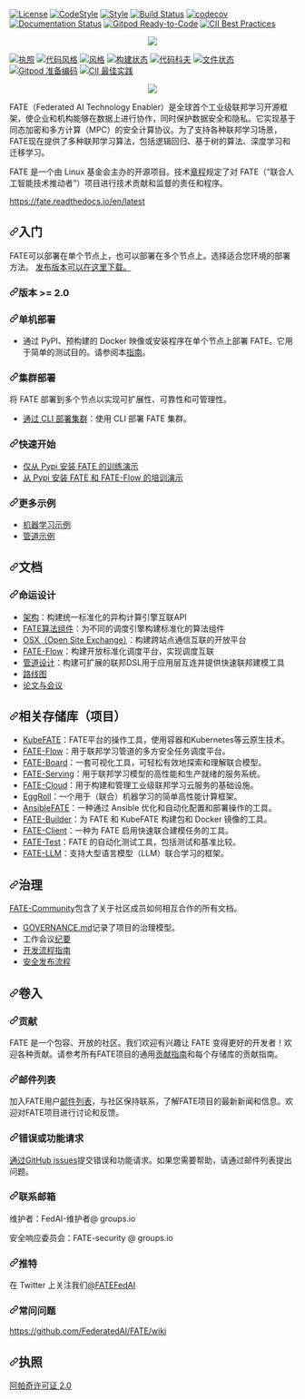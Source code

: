 [![License](https://img.shields.io/badge/License-Apache%202.0-blue.svg)](https://opensource.org/licenses/Apache-2.0) [![CodeStyle](https://img.shields.io/badge/Check%20Style-Google-brightgreen)](https://checkstyle.sourceforge.io/google_style.html) [![Style](https://img.shields.io/badge/Check%20Style-Black-black)](https://checkstyle.sourceforge.io/google_style.html) [![Build Status](https://travis-ci.org/FederatedAI/FATE.svg?branch=master)](https://travis-ci.org/FederatedAI/FATE)
[![codecov](https://codecov.io/gh/FederatedAI/FATE/branch/master/graph/badge.svg)](https://codecov.io/gh/FederatedAI/FATE)
[![Documentation Status](https://readthedocs.org/projects/fate/badge/?version=latest)](https://fate.readthedocs.io/en/latest/?badge=latest)
[![Gitpod Ready-to-Code](https://img.shields.io/badge/Gitpod-Ready--to--Code-blue?logo=gitpod)](https://gitpod.io/from-referrer/)
[![CII Best Practices](https://bestpractices.coreinfrastructure.org/projects/6308/badge)](https://bestpractices.coreinfrastructure.org/projects/6308)


<div align="center">
  <img src="./doc/images/FATE_logo.png">
</div>


<div class="Box-sc-g0xbh4-0 bJMeLZ js-snippet-clipboard-copy-unpositioned" data-hpc="true"><article class="markdown-body entry-content container-lg" itemprop="text"><p dir="auto"><a href="https://opensource.org/licenses/Apache-2.0" rel="nofollow"><img src="https://camo.githubusercontent.com/db9dfde8049c5d66ba62fde707d2cfb30e26f9f26ff274c3442c0aec1ec410a4/68747470733a2f2f696d672e736869656c64732e696f2f62616467652f4c6963656e73652d417061636865253230322e302d626c75652e737667" alt="执照" data-canonical-src="https://img.shields.io/badge/License-Apache%202.0-blue.svg" style="max-width: 100%;"></a> <a href="https://checkstyle.sourceforge.io/google_style.html" rel="nofollow"><img src="https://camo.githubusercontent.com/b475b2ca254dfde0ec488cea868860a138d211b16d683dba63cccf004388aae7/68747470733a2f2f696d672e736869656c64732e696f2f62616467652f436865636b2532305374796c652d476f6f676c652d627269676874677265656e" alt="代码风格" data-canonical-src="https://img.shields.io/badge/Check%20Style-Google-brightgreen" style="max-width: 100%;"></a> <a href="https://checkstyle.sourceforge.io/google_style.html" rel="nofollow"><img src="https://camo.githubusercontent.com/4bebf033e511f42f138b7ba85cca3c333bfb848fd20db17c2e5be3d18a7668d6/68747470733a2f2f696d672e736869656c64732e696f2f62616467652f436865636b2532305374796c652d426c61636b2d626c61636b" alt="风格" data-canonical-src="https://img.shields.io/badge/Check%20Style-Black-black" style="max-width: 100%;"></a> <a href="https://travis-ci.org/FederatedAI/FATE" rel="nofollow"><img src="https://camo.githubusercontent.com/4ab3dcaa7cd597515f4e8f8aac1930396f3c5f77eb7a29f26066b54356fad9e7/68747470733a2f2f7472617669732d63692e6f72672f46656465726174656441492f464154452e7376673f6272616e63683d6d6173746572" alt="构建状态" data-canonical-src="https://travis-ci.org/FederatedAI/FATE.svg?branch=master" style="max-width: 100%;"></a>
<a href="https://codecov.io/gh/FederatedAI/FATE" rel="nofollow"><img src="https://camo.githubusercontent.com/bfd445ea04a1a9803192f717c1af61d70fb17b5e69a80a27038f6e595632bceb/68747470733a2f2f636f6465636f762e696f2f67682f46656465726174656441492f464154452f6272616e63682f6d61737465722f67726170682f62616467652e737667" alt="代码科夫" data-canonical-src="https://codecov.io/gh/FederatedAI/FATE/branch/master/graph/badge.svg" style="max-width: 100%;"></a>
<a href="https://fate.readthedocs.io/en/latest/?badge=latest" rel="nofollow"><img src="https://camo.githubusercontent.com/e7479f1234cb6f47aa64c0b85189aff54ecb6b8bf662ded60377661999ef600e/68747470733a2f2f72656164746865646f63732e6f72672f70726f6a656374732f666174652f62616467652f3f76657273696f6e3d6c6174657374" alt="文件状态" data-canonical-src="https://readthedocs.org/projects/fate/badge/?version=latest" style="max-width: 100%;"></a>
<a href="https://gitpod.io/from-referrer/" rel="nofollow"><img src="https://camo.githubusercontent.com/ae79fbb17edaf2aa57ec8688b746de050226ac46d3c6c50a38c9cb3d2c64768c/68747470733a2f2f696d672e736869656c64732e696f2f62616467652f476974706f642d52656164792d2d746f2d2d436f64652d626c75653f6c6f676f3d676974706f64" alt="Gitpod 准备编码" data-canonical-src="https://img.shields.io/badge/Gitpod-Ready--to--Code-blue?logo=gitpod" style="max-width: 100%;"></a>
<a href="https://bestpractices.coreinfrastructure.org/projects/6308" rel="nofollow"><img src="https://camo.githubusercontent.com/ad2a1f354a097d5a78052c0267b0d02e47a13805938b3f5b3c57d8128b82ad72/68747470733a2f2f626573747072616374696365732e636f7265696e6672617374727563747572652e6f72672f70726f6a656374732f363330382f6261646765" alt="CII 最佳实践" data-canonical-src="https://bestpractices.coreinfrastructure.org/projects/6308/badge" style="max-width: 100%;"></a></p>
<div align="center" dir="auto">
  <a target="_blank" rel="noopener noreferrer" href="/FederatedAI/FATE/blob/master/doc/images/FATE_logo.png"><img src="/FederatedAI/FATE/raw/master/doc/images/FATE_logo.png" style="max-width: 100%;"></a>
</div>
<p dir="auto"><font style="vertical-align: inherit;"><font style="vertical-align: inherit;">FATE（Federated AI Technology Enabler）是全球首个工业级联邦学习开源框架，使企业和机构能够在数据上进行协作，同时保护数据安全和隐私。</font><font style="vertical-align: inherit;">它实现基于同态加密和多方计算（MPC）的安全计算协议。</font><font style="vertical-align: inherit;">为了支持各种联邦学习场景，FATE现在提供了多种联邦学习算法，包括逻辑回归、基于树的算法、深度学习和迁移学习。</font></font></p>
<p dir="auto"><font style="vertical-align: inherit;"><font style="vertical-align: inherit;">FATE 是一个由 Linux 基金会主办的开源项目。</font><font style="vertical-align: inherit;">技术</font></font><a href="https://github.com/FederatedAI/FATE-Community/blob/master/FATE_Project_Technical_Charter.pdf"><font style="vertical-align: inherit;"><font style="vertical-align: inherit;">章程</font></font></a><font style="vertical-align: inherit;"><font style="vertical-align: inherit;">规定了对 FATE（“联合人工智能技术推动者”）项目进行技术贡献和监督的责任和程序。</font></font></p>
<p dir="auto"><a href="https://fate.readthedocs.io/en/latest" rel="nofollow"><font style="vertical-align: inherit;"><font style="vertical-align: inherit;">https://fate.readthedocs.io/en/latest</font></font></a></p>
<h2 tabindex="-1" dir="auto"><a id="user-content-getting-started" class="anchor" aria-hidden="true" tabindex="-1" href="#getting-started"><svg class="octicon octicon-link" viewBox="0 0 16 16" version="1.1" width="16" height="16" aria-hidden="true"><path d="m7.775 3.275 1.25-1.25a3.5 3.5 0 1 1 4.95 4.95l-2.5 2.5a3.5 3.5 0 0 1-4.95 0 .751.751 0 0 1 .018-1.042.751.751 0 0 1 1.042-.018 1.998 1.998 0 0 0 2.83 0l2.5-2.5a2.002 2.002 0 0 0-2.83-2.83l-1.25 1.25a.751.751 0 0 1-1.042-.018.751.751 0 0 1-.018-1.042Zm-4.69 9.64a1.998 1.998 0 0 0 2.83 0l1.25-1.25a.751.751 0 0 1 1.042.018.751.751 0 0 1 .018 1.042l-1.25 1.25a3.5 3.5 0 1 1-4.95-4.95l2.5-2.5a3.5 3.5 0 0 1 4.95 0 .751.751 0 0 1-.018 1.042.751.751 0 0 1-1.042.018 1.998 1.998 0 0 0-2.83 0l-2.5 2.5a1.998 1.998 0 0 0 0 2.83Z"></path></svg></a><font style="vertical-align: inherit;"><font style="vertical-align: inherit;">入门</font></font></h2>
<p dir="auto"><font style="vertical-align: inherit;"><font style="vertical-align: inherit;">FATE可以部署在单个节点上，也可以部署在多个节点上。</font><font style="vertical-align: inherit;">选择适合您环境的部署方法。
</font></font><a href="https://github.com/FederatedAI/FATE/wiki/Download"><font style="vertical-align: inherit;"><font style="vertical-align: inherit;">发布版本可以在这里下载。</font></font></a></p>
<h3 tabindex="-1" dir="auto"><a id="user-content-version--20" class="anchor" aria-hidden="true" tabindex="-1" href="#version--20"><svg class="octicon octicon-link" viewBox="0 0 16 16" version="1.1" width="16" height="16" aria-hidden="true"><path d="m7.775 3.275 1.25-1.25a3.5 3.5 0 1 1 4.95 4.95l-2.5 2.5a3.5 3.5 0 0 1-4.95 0 .751.751 0 0 1 .018-1.042.751.751 0 0 1 1.042-.018 1.998 1.998 0 0 0 2.83 0l2.5-2.5a2.002 2.002 0 0 0-2.83-2.83l-1.25 1.25a.751.751 0 0 1-1.042-.018.751.751 0 0 1-.018-1.042Zm-4.69 9.64a1.998 1.998 0 0 0 2.83 0l1.25-1.25a.751.751 0 0 1 1.042.018.751.751 0 0 1 .018 1.042l-1.25 1.25a3.5 3.5 0 1 1-4.95-4.95l2.5-2.5a3.5 3.5 0 0 1 4.95 0 .751.751 0 0 1-.018 1.042.751.751 0 0 1-1.042.018 1.998 1.998 0 0 0-2.83 0l-2.5 2.5a1.998 1.998 0 0 0 0 2.83Z"></path></svg></a><font style="vertical-align: inherit;"><font style="vertical-align: inherit;">版本 &gt;= 2.0</font></font></h3>
<h3 tabindex="-1" dir="auto"><a id="user-content-standalone-deployment" class="anchor" aria-hidden="true" tabindex="-1" href="#standalone-deployment"><svg class="octicon octicon-link" viewBox="0 0 16 16" version="1.1" width="16" height="16" aria-hidden="true"><path d="m7.775 3.275 1.25-1.25a3.5 3.5 0 1 1 4.95 4.95l-2.5 2.5a3.5 3.5 0 0 1-4.95 0 .751.751 0 0 1 .018-1.042.751.751 0 0 1 1.042-.018 1.998 1.998 0 0 0 2.83 0l2.5-2.5a2.002 2.002 0 0 0-2.83-2.83l-1.25 1.25a.751.751 0 0 1-1.042-.018.751.751 0 0 1-.018-1.042Zm-4.69 9.64a1.998 1.998 0 0 0 2.83 0l1.25-1.25a.751.751 0 0 1 1.042.018.751.751 0 0 1 .018 1.042l-1.25 1.25a3.5 3.5 0 1 1-4.95-4.95l2.5-2.5a3.5 3.5 0 0 1 4.95 0 .751.751 0 0 1-.018 1.042.751.751 0 0 1-1.042.018 1.998 1.998 0 0 0-2.83 0l-2.5 2.5a1.998 1.998 0 0 0 0 2.83Z"></path></svg></a><font style="vertical-align: inherit;"><font style="vertical-align: inherit;">单机部署</font></font></h3>
<ul dir="auto">
<li><font style="vertical-align: inherit;"><font style="vertical-align: inherit;">通过 PyPI、预构建的 Docker 映像或安装程序在单个节点上部署 FATE。</font><font style="vertical-align: inherit;">它用于简单的测试目的。</font><font style="vertical-align: inherit;">请参阅本</font></font><a href="/FederatedAI/FATE/blob/master/deploy/standalone-deploy"><font style="vertical-align: inherit;"><font style="vertical-align: inherit;">指南</font></font></a><font style="vertical-align: inherit;"><font style="vertical-align: inherit;">。</font></font></li>
</ul>
<h3 tabindex="-1" dir="auto"><a id="user-content-cluster-deployment" class="anchor" aria-hidden="true" tabindex="-1" href="#cluster-deployment"><svg class="octicon octicon-link" viewBox="0 0 16 16" version="1.1" width="16" height="16" aria-hidden="true"><path d="m7.775 3.275 1.25-1.25a3.5 3.5 0 1 1 4.95 4.95l-2.5 2.5a3.5 3.5 0 0 1-4.95 0 .751.751 0 0 1 .018-1.042.751.751 0 0 1 1.042-.018 1.998 1.998 0 0 0 2.83 0l2.5-2.5a2.002 2.002 0 0 0-2.83-2.83l-1.25 1.25a.751.751 0 0 1-1.042-.018.751.751 0 0 1-.018-1.042Zm-4.69 9.64a1.998 1.998 0 0 0 2.83 0l1.25-1.25a.751.751 0 0 1 1.042.018.751.751 0 0 1 .018 1.042l-1.25 1.25a3.5 3.5 0 1 1-4.95-4.95l2.5-2.5a3.5 3.5 0 0 1 4.95 0 .751.751 0 0 1-.018 1.042.751.751 0 0 1-1.042.018 1.998 1.998 0 0 0-2.83 0l-2.5 2.5a1.998 1.998 0 0 0 0 2.83Z"></path></svg></a><font style="vertical-align: inherit;"><font style="vertical-align: inherit;">集群部署</font></font></h3>
<p dir="auto"><font style="vertical-align: inherit;"><font style="vertical-align: inherit;">将 FATE 部署到多个节点以实现可扩展性、可靠性和可管理性。</font></font></p>
<ul dir="auto">
<li><a href="/FederatedAI/FATE/blob/master/deploy/cluster-deploy"><font style="vertical-align: inherit;"><font style="vertical-align: inherit;">通过 CLI 部署集群</font></font></a><font style="vertical-align: inherit;"><font style="vertical-align: inherit;">：使用 CLI 部署 FATE 集群。</font></font></li>
</ul>
<h3 tabindex="-1" dir="auto"><a id="user-content-quick-start" class="anchor" aria-hidden="true" tabindex="-1" href="#quick-start"><svg class="octicon octicon-link" viewBox="0 0 16 16" version="1.1" width="16" height="16" aria-hidden="true"><path d="m7.775 3.275 1.25-1.25a3.5 3.5 0 1 1 4.95 4.95l-2.5 2.5a3.5 3.5 0 0 1-4.95 0 .751.751 0 0 1 .018-1.042.751.751 0 0 1 1.042-.018 1.998 1.998 0 0 0 2.83 0l2.5-2.5a2.002 2.002 0 0 0-2.83-2.83l-1.25 1.25a.751.751 0 0 1-1.042-.018.751.751 0 0 1-.018-1.042Zm-4.69 9.64a1.998 1.998 0 0 0 2.83 0l1.25-1.25a.751.751 0 0 1 1.042.018.751.751 0 0 1 .018 1.042l-1.25 1.25a3.5 3.5 0 1 1-4.95-4.95l2.5-2.5a3.5 3.5 0 0 1 4.95 0 .751.751 0 0 1-.018 1.042.751.751 0 0 1-1.042.018 1.998 1.998 0 0 0-2.83 0l-2.5 2.5a1.998 1.998 0 0 0 0 2.83Z"></path></svg></a><font style="vertical-align: inherit;"><font style="vertical-align: inherit;">快速开始</font></font></h3>
<ul dir="auto">
<li><a href="/FederatedAI/FATE/blob/master/doc/2.0/fate/ml"><font style="vertical-align: inherit;"><font style="vertical-align: inherit;">仅从 Pypi 安装 FATE 的训练演示</font></font></a></li>
<li><a href="/FederatedAI/FATE/blob/master/doc/2.0/fate/quick_start.md"><font style="vertical-align: inherit;"><font style="vertical-align: inherit;">从 Pypi 安装 FATE 和 FATE-Flow 的培训演示</font></font></a></li>
</ul>
<h3 tabindex="-1" dir="auto"><a id="user-content-more-examples" class="anchor" aria-hidden="true" tabindex="-1" href="#more-examples"><svg class="octicon octicon-link" viewBox="0 0 16 16" version="1.1" width="16" height="16" aria-hidden="true"><path d="m7.775 3.275 1.25-1.25a3.5 3.5 0 1 1 4.95 4.95l-2.5 2.5a3.5 3.5 0 0 1-4.95 0 .751.751 0 0 1 .018-1.042.751.751 0 0 1 1.042-.018 1.998 1.998 0 0 0 2.83 0l2.5-2.5a2.002 2.002 0 0 0-2.83-2.83l-1.25 1.25a.751.751 0 0 1-1.042-.018.751.751 0 0 1-.018-1.042Zm-4.69 9.64a1.998 1.998 0 0 0 2.83 0l1.25-1.25a.751.751 0 0 1 1.042.018.751.751 0 0 1 .018 1.042l-1.25 1.25a3.5 3.5 0 1 1-4.95-4.95l2.5-2.5a3.5 3.5 0 0 1 4.95 0 .751.751 0 0 1-.018 1.042.751.751 0 0 1-1.042.018 1.998 1.998 0 0 0-2.83 0l-2.5 2.5a1.998 1.998 0 0 0 0 2.83Z"></path></svg></a><font style="vertical-align: inherit;"><font style="vertical-align: inherit;">更多示例</font></font></h3>
<ul dir="auto">
<li><a href="/FederatedAI/FATE/blob/master/examples/launchers"><font style="vertical-align: inherit;"><font style="vertical-align: inherit;">机器学习示例</font></font></a></li>
<li><a href="/FederatedAI/FATE/blob/master/examples/pipeline"><font style="vertical-align: inherit;"><font style="vertical-align: inherit;">管道示例</font></font></a></li>
</ul>
<h2 tabindex="-1" dir="auto"><a id="user-content-documentation" class="anchor" aria-hidden="true" tabindex="-1" href="#documentation"><svg class="octicon octicon-link" viewBox="0 0 16 16" version="1.1" width="16" height="16" aria-hidden="true"><path d="m7.775 3.275 1.25-1.25a3.5 3.5 0 1 1 4.95 4.95l-2.5 2.5a3.5 3.5 0 0 1-4.95 0 .751.751 0 0 1 .018-1.042.751.751 0 0 1 1.042-.018 1.998 1.998 0 0 0 2.83 0l2.5-2.5a2.002 2.002 0 0 0-2.83-2.83l-1.25 1.25a.751.751 0 0 1-1.042-.018.751.751 0 0 1-.018-1.042Zm-4.69 9.64a1.998 1.998 0 0 0 2.83 0l1.25-1.25a.751.751 0 0 1 1.042.018.751.751 0 0 1 .018 1.042l-1.25 1.25a3.5 3.5 0 1 1-4.95-4.95l2.5-2.5a3.5 3.5 0 0 1 4.95 0 .751.751 0 0 1-.018 1.042.751.751 0 0 1-1.042.018 1.998 1.998 0 0 0-2.83 0l-2.5 2.5a1.998 1.998 0 0 0 0 2.83Z"></path></svg></a><font style="vertical-align: inherit;"><font style="vertical-align: inherit;">文档</font></font></h2>
<h3 tabindex="-1" dir="auto"><a id="user-content-fate-design" class="anchor" aria-hidden="true" tabindex="-1" href="#fate-design"><svg class="octicon octicon-link" viewBox="0 0 16 16" version="1.1" width="16" height="16" aria-hidden="true"><path d="m7.775 3.275 1.25-1.25a3.5 3.5 0 1 1 4.95 4.95l-2.5 2.5a3.5 3.5 0 0 1-4.95 0 .751.751 0 0 1 .018-1.042.751.751 0 0 1 1.042-.018 1.998 1.998 0 0 0 2.83 0l2.5-2.5a2.002 2.002 0 0 0-2.83-2.83l-1.25 1.25a.751.751 0 0 1-1.042-.018.751.751 0 0 1-.018-1.042Zm-4.69 9.64a1.998 1.998 0 0 0 2.83 0l1.25-1.25a.751.751 0 0 1 1.042.018.751.751 0 0 1 .018 1.042l-1.25 1.25a3.5 3.5 0 1 1-4.95-4.95l2.5-2.5a3.5 3.5 0 0 1 4.95 0 .751.751 0 0 1-.018 1.042.751.751 0 0 1-1.042.018 1.998 1.998 0 0 0-2.83 0l-2.5 2.5a1.998 1.998 0 0 0 0 2.83Z"></path></svg></a><font style="vertical-align: inherit;"><font style="vertical-align: inherit;">命运设计</font></font></h3>
<ul dir="auto">
<li><a href="/FederatedAI/FATE/blob/master/doc/architecture/README.md"><font style="vertical-align: inherit;"><font style="vertical-align: inherit;">架构</font></font></a><font style="vertical-align: inherit;"><font style="vertical-align: inherit;">：构建统一标准化的异构计算引擎互联API</font></font></li>
<li><a href="/FederatedAI/FATE/blob/master/doc/2.0/fate/components/README.md"><font style="vertical-align: inherit;"><font style="vertical-align: inherit;">FATE算法组件</font></font></a><font style="vertical-align: inherit;"><font style="vertical-align: inherit;">：为不同的调度引擎构建标准化的算法组件</font></font></li>
<li><a href="/FederatedAI/FATE/blob/master/doc/2.0/osx/osx.md"><font style="vertical-align: inherit;"><font style="vertical-align: inherit;">OSX（Open Site Exchange）</font></font></a><font style="vertical-align: inherit;"><font style="vertical-align: inherit;">：构建跨站点通信互联的开放平台</font></font></li>
<li><a href="https://github.com/FederatedAI/FATE-Flow/blob/main/doc/fate_flow.md"><font style="vertical-align: inherit;"><font style="vertical-align: inherit;">FATE-Flow</font></font></a><font style="vertical-align: inherit;"><font style="vertical-align: inherit;">：构建开放标准化调度平台，实现调度互联</font></font></li>
<li><a href="https://github.com/FederatedAI/FATE-Client/blob/main/doc/pipeline.md"><font style="vertical-align: inherit;"><font style="vertical-align: inherit;">管道设计</font></font></a><font style="vertical-align: inherit;"><font style="vertical-align: inherit;">：构建可扩展的联邦DSL用于应用层互连并提供快速联邦建模工具</font></font></li>
<li><a href="/FederatedAI/FATE/blob/master/doc/images/roadmap.png"><font style="vertical-align: inherit;"><font style="vertical-align: inherit;">路线图</font></font></a></li>
<li><a href="/FederatedAI/FATE/blob/master/doc/resources/README.md"><font style="vertical-align: inherit;"><font style="vertical-align: inherit;">论文与会议</font></font></a></li>
</ul>
<h2 tabindex="-1" dir="auto"><a id="user-content-related-repositories-projects" class="anchor" aria-hidden="true" tabindex="-1" href="#related-repositories-projects"><svg class="octicon octicon-link" viewBox="0 0 16 16" version="1.1" width="16" height="16" aria-hidden="true"><path d="m7.775 3.275 1.25-1.25a3.5 3.5 0 1 1 4.95 4.95l-2.5 2.5a3.5 3.5 0 0 1-4.95 0 .751.751 0 0 1 .018-1.042.751.751 0 0 1 1.042-.018 1.998 1.998 0 0 0 2.83 0l2.5-2.5a2.002 2.002 0 0 0-2.83-2.83l-1.25 1.25a.751.751 0 0 1-1.042-.018.751.751 0 0 1-.018-1.042Zm-4.69 9.64a1.998 1.998 0 0 0 2.83 0l1.25-1.25a.751.751 0 0 1 1.042.018.751.751 0 0 1 .018 1.042l-1.25 1.25a3.5 3.5 0 1 1-4.95-4.95l2.5-2.5a3.5 3.5 0 0 1 4.95 0 .751.751 0 0 1-.018 1.042.751.751 0 0 1-1.042.018 1.998 1.998 0 0 0-2.83 0l-2.5 2.5a1.998 1.998 0 0 0 0 2.83Z"></path></svg></a><font style="vertical-align: inherit;"><font style="vertical-align: inherit;">相关存储库（项目）</font></font></h2>
<ul dir="auto">
<li><a href="https://github.com/FederatedAI/KubeFATE"><font style="vertical-align: inherit;"><font style="vertical-align: inherit;">KubeFATE</font></font></a><font style="vertical-align: inherit;"><font style="vertical-align: inherit;">：FATE平台的操作工具，使用容器和Kubernetes等云原生技术。</font></font></li>
<li><a href="https://github.com/FederatedAI/FATE-Flow"><font style="vertical-align: inherit;"><font style="vertical-align: inherit;">FATE-Flow</font></font></a><font style="vertical-align: inherit;"><font style="vertical-align: inherit;">：用于联邦学习管道的多方安全任务调度平台。</font></font></li>
<li><a href="https://github.com/FederatedAI/FATE-Board"><font style="vertical-align: inherit;"><font style="vertical-align: inherit;">FATE-Board</font></font></a><font style="vertical-align: inherit;"><font style="vertical-align: inherit;">：一套可视化工具，可轻松有效地探索和理解联合模型。</font></font></li>
<li><a href="https://github.com/FederatedAI/FATE-Serving"><font style="vertical-align: inherit;"><font style="vertical-align: inherit;">FATE-Serving</font></font></a><font style="vertical-align: inherit;"><font style="vertical-align: inherit;">：用于联邦学习模型的高性能和生产就绪的服务系统。</font></font></li>
<li><a href="https://github.com/FederatedAI/FATE-Cloud"><font style="vertical-align: inherit;"><font style="vertical-align: inherit;">FATE-Cloud</font></font></a><font style="vertical-align: inherit;"><font style="vertical-align: inherit;">：用于构建和管理工业级联邦学习云服务的基础设施。</font></font></li>
<li><a href="https://github.com/WeBankFinTech/eggroll"><font style="vertical-align: inherit;"><font style="vertical-align: inherit;">EggRoll</font></font></a><font style="vertical-align: inherit;"><font style="vertical-align: inherit;">：一个用于（联合）机器学习的简单高性能计算框架。</font></font></li>
<li><a href="https://github.com/FederatedAI/AnsibleFATE"><font style="vertical-align: inherit;"><font style="vertical-align: inherit;">AnsibleFATE</font></font></a><font style="vertical-align: inherit;"><font style="vertical-align: inherit;">：一种通过 Ansible 优化和自动化配置和部署操作的工具。</font></font></li>
<li><a href="https://github.com/FederatedAI/FATE-Builder"><font style="vertical-align: inherit;"><font style="vertical-align: inherit;">FATE-Builder</font></font></a><font style="vertical-align: inherit;"><font style="vertical-align: inherit;">：为 FATE 和 KubeFATE 构建包和 Docker 镜像的工具。</font></font></li>
<li><a href="https://github.com/FederatedAI/FATE-Client"><font style="vertical-align: inherit;"><font style="vertical-align: inherit;">FATE-Client</font></font></a><font style="vertical-align: inherit;"><font style="vertical-align: inherit;">：一种为 FATE 启用快速联合建模任务的工具。</font></font></li>
<li><a href="https://github.com/FederatedAI/FATE-Test"><font style="vertical-align: inherit;"><font style="vertical-align: inherit;">FATE-Tes&ZeroWidthSpace;&ZeroWidthSpace;t</font></font></a><font style="vertical-align: inherit;"><font style="vertical-align: inherit;">：FATE 的自动化测试工具，包括测试和基准比较。</font></font></li>
<li><a href="https://github.com/FederatedAI/FATE-LLM/blob/main/README.md"><font style="vertical-align: inherit;"><font style="vertical-align: inherit;">FATE-LLM</font></font></a><font style="vertical-align: inherit;"><font style="vertical-align: inherit;">：支持大型语言模型（LLM）联合学习的框架。</font></font></li>
</ul>
<h2 tabindex="-1" dir="auto"><a id="user-content-governance" class="anchor" aria-hidden="true" tabindex="-1" href="#governance"><svg class="octicon octicon-link" viewBox="0 0 16 16" version="1.1" width="16" height="16" aria-hidden="true"><path d="m7.775 3.275 1.25-1.25a3.5 3.5 0 1 1 4.95 4.95l-2.5 2.5a3.5 3.5 0 0 1-4.95 0 .751.751 0 0 1 .018-1.042.751.751 0 0 1 1.042-.018 1.998 1.998 0 0 0 2.83 0l2.5-2.5a2.002 2.002 0 0 0-2.83-2.83l-1.25 1.25a.751.751 0 0 1-1.042-.018.751.751 0 0 1-.018-1.042Zm-4.69 9.64a1.998 1.998 0 0 0 2.83 0l1.25-1.25a.751.751 0 0 1 1.042.018.751.751 0 0 1 .018 1.042l-1.25 1.25a3.5 3.5 0 1 1-4.95-4.95l2.5-2.5a3.5 3.5 0 0 1 4.95 0 .751.751 0 0 1-.018 1.042.751.751 0 0 1-1.042.018 1.998 1.998 0 0 0-2.83 0l-2.5 2.5a1.998 1.998 0 0 0 0 2.83Z"></path></svg></a><font style="vertical-align: inherit;"><font style="vertical-align: inherit;">治理</font></font></h2>
<p dir="auto"><a href="https://github.com/FederatedAI/FATE-Community"><font style="vertical-align: inherit;"><font style="vertical-align: inherit;">FATE-Community</font></font></a><font style="vertical-align: inherit;"><font style="vertical-align: inherit;">包含了关于社区成员如何相互合作的所有文档。</font></font></p>
<ul dir="auto">
<li><a href="https://github.com/FederatedAI/FATE-Community/blob/master/GOVERNANCE.md"><font style="vertical-align: inherit;"><font style="vertical-align: inherit;">GOVERNANCE.md</font></font></a><font style="vertical-align: inherit;"><font style="vertical-align: inherit;">记录了项目的治理模型。</font></font></li>
<li><a href="https://github.com/FederatedAI/FATE-Community/blob/master/meeting-minutes"><font style="vertical-align: inherit;"></font></a><font style="vertical-align: inherit;"><font style="vertical-align: inherit;">工作会议</font><a href="https://github.com/FederatedAI/FATE-Community/blob/master/meeting-minutes"><font style="vertical-align: inherit;">纪要</font></a></font></li>
<li><a href="https://github.com/FederatedAI/FATE-Community/blob/master/FederatedAI_PROJECT_PROCESS_GUIDELINE.md"><font style="vertical-align: inherit;"><font style="vertical-align: inherit;">开发流程指南</font></font></a></li>
<li><a href="https://github.com/FederatedAI/FATE-Community/blob/master/SECURITY.md"><font style="vertical-align: inherit;"><font style="vertical-align: inherit;">安全发布流程</font></font></a></li>
</ul>
<h2 tabindex="-1" dir="auto"><a id="user-content-getting-involved" class="anchor" aria-hidden="true" tabindex="-1" href="#getting-involved"><svg class="octicon octicon-link" viewBox="0 0 16 16" version="1.1" width="16" height="16" aria-hidden="true"><path d="m7.775 3.275 1.25-1.25a3.5 3.5 0 1 1 4.95 4.95l-2.5 2.5a3.5 3.5 0 0 1-4.95 0 .751.751 0 0 1 .018-1.042.751.751 0 0 1 1.042-.018 1.998 1.998 0 0 0 2.83 0l2.5-2.5a2.002 2.002 0 0 0-2.83-2.83l-1.25 1.25a.751.751 0 0 1-1.042-.018.751.751 0 0 1-.018-1.042Zm-4.69 9.64a1.998 1.998 0 0 0 2.83 0l1.25-1.25a.751.751 0 0 1 1.042.018.751.751 0 0 1 .018 1.042l-1.25 1.25a3.5 3.5 0 1 1-4.95-4.95l2.5-2.5a3.5 3.5 0 0 1 4.95 0 .751.751 0 0 1-.018 1.042.751.751 0 0 1-1.042.018 1.998 1.998 0 0 0-2.83 0l-2.5 2.5a1.998 1.998 0 0 0 0 2.83Z"></path></svg></a><font style="vertical-align: inherit;"><font style="vertical-align: inherit;">卷入</font></font></h2>
<h3 tabindex="-1" dir="auto"><a id="user-content-contributing" class="anchor" aria-hidden="true" tabindex="-1" href="#contributing"><svg class="octicon octicon-link" viewBox="0 0 16 16" version="1.1" width="16" height="16" aria-hidden="true"><path d="m7.775 3.275 1.25-1.25a3.5 3.5 0 1 1 4.95 4.95l-2.5 2.5a3.5 3.5 0 0 1-4.95 0 .751.751 0 0 1 .018-1.042.751.751 0 0 1 1.042-.018 1.998 1.998 0 0 0 2.83 0l2.5-2.5a2.002 2.002 0 0 0-2.83-2.83l-1.25 1.25a.751.751 0 0 1-1.042-.018.751.751 0 0 1-.018-1.042Zm-4.69 9.64a1.998 1.998 0 0 0 2.83 0l1.25-1.25a.751.751 0 0 1 1.042.018.751.751 0 0 1 .018 1.042l-1.25 1.25a3.5 3.5 0 1 1-4.95-4.95l2.5-2.5a3.5 3.5 0 0 1 4.95 0 .751.751 0 0 1-.018 1.042.751.751 0 0 1-1.042.018 1.998 1.998 0 0 0-2.83 0l-2.5 2.5a1.998 1.998 0 0 0 0 2.83Z"></path></svg></a><font style="vertical-align: inherit;"><font style="vertical-align: inherit;">贡献</font></font></h3>
<p dir="auto"><font style="vertical-align: inherit;"><font style="vertical-align: inherit;">FATE 是一个包容、开放的社区。</font><font style="vertical-align: inherit;">我们欢迎有兴趣让 FATE 变得更好的开发者！</font><font style="vertical-align: inherit;">欢迎各种贡献。</font><font style="vertical-align: inherit;">请参考所有FATE项目的通用</font></font><a href="https://github.com/FederatedAI/FATE-Community/blob/master/CONTRIBUTING.md"><font style="vertical-align: inherit;"><font style="vertical-align: inherit;">贡献指南</font></font></a><font style="vertical-align: inherit;"><font style="vertical-align: inherit;">和每个存储库的贡献指南。</font></font></p>
<h3 tabindex="-1" dir="auto"><a id="user-content-mailing-list" class="anchor" aria-hidden="true" tabindex="-1" href="#mailing-list"><svg class="octicon octicon-link" viewBox="0 0 16 16" version="1.1" width="16" height="16" aria-hidden="true"><path d="m7.775 3.275 1.25-1.25a3.5 3.5 0 1 1 4.95 4.95l-2.5 2.5a3.5 3.5 0 0 1-4.95 0 .751.751 0 0 1 .018-1.042.751.751 0 0 1 1.042-.018 1.998 1.998 0 0 0 2.83 0l2.5-2.5a2.002 2.002 0 0 0-2.83-2.83l-1.25 1.25a.751.751 0 0 1-1.042-.018.751.751 0 0 1-.018-1.042Zm-4.69 9.64a1.998 1.998 0 0 0 2.83 0l1.25-1.25a.751.751 0 0 1 1.042.018.751.751 0 0 1 .018 1.042l-1.25 1.25a3.5 3.5 0 1 1-4.95-4.95l2.5-2.5a3.5 3.5 0 0 1 4.95 0 .751.751 0 0 1-.018 1.042.751.751 0 0 1-1.042.018 1.998 1.998 0 0 0-2.83 0l-2.5 2.5a1.998 1.998 0 0 0 0 2.83Z"></path></svg></a><font style="vertical-align: inherit;"><font style="vertical-align: inherit;">邮件列表</font></font></h3>
<p dir="auto"><font style="vertical-align: inherit;"><font style="vertical-align: inherit;">加入FATE用户</font></font><a href="https://groups.io/g/Fate-FedAI" rel="nofollow"><font style="vertical-align: inherit;"><font style="vertical-align: inherit;">邮件列表</font></font></a><font style="vertical-align: inherit;"><font style="vertical-align: inherit;">，与社区保持联系，了解FATE项目的最新新闻和信息。</font><font style="vertical-align: inherit;">欢迎对FATE项目进行讨论和反馈。</font></font></p>
<h3 tabindex="-1" dir="auto"><a id="user-content-bugs-or-feature-requests" class="anchor" aria-hidden="true" tabindex="-1" href="#bugs-or-feature-requests"><svg class="octicon octicon-link" viewBox="0 0 16 16" version="1.1" width="16" height="16" aria-hidden="true"><path d="m7.775 3.275 1.25-1.25a3.5 3.5 0 1 1 4.95 4.95l-2.5 2.5a3.5 3.5 0 0 1-4.95 0 .751.751 0 0 1 .018-1.042.751.751 0 0 1 1.042-.018 1.998 1.998 0 0 0 2.83 0l2.5-2.5a2.002 2.002 0 0 0-2.83-2.83l-1.25 1.25a.751.751 0 0 1-1.042-.018.751.751 0 0 1-.018-1.042Zm-4.69 9.64a1.998 1.998 0 0 0 2.83 0l1.25-1.25a.751.751 0 0 1 1.042.018.751.751 0 0 1 .018 1.042l-1.25 1.25a3.5 3.5 0 1 1-4.95-4.95l2.5-2.5a3.5 3.5 0 0 1 4.95 0 .751.751 0 0 1-.018 1.042.751.751 0 0 1-1.042.018 1.998 1.998 0 0 0-2.83 0l-2.5 2.5a1.998 1.998 0 0 0 0 2.83Z"></path></svg></a><font style="vertical-align: inherit;"><font style="vertical-align: inherit;">错误或功能请求</font></font></h3>
<p dir="auto"><font style="vertical-align: inherit;"></font><a href="https://github.com/FederatedAI/FATE/issues"><font style="vertical-align: inherit;"><font style="vertical-align: inherit;">通过GitHub issues</font></font></a><font style="vertical-align: inherit;"><font style="vertical-align: inherit;">提交错误和功能请求</font><font style="vertical-align: inherit;">。</font><font style="vertical-align: inherit;">如果您需要帮助，请通过邮件列表提出问题。</font></font></p>
<h3 tabindex="-1" dir="auto"><a id="user-content-contact-emails" class="anchor" aria-hidden="true" tabindex="-1" href="#contact-emails"><svg class="octicon octicon-link" viewBox="0 0 16 16" version="1.1" width="16" height="16" aria-hidden="true"><path d="m7.775 3.275 1.25-1.25a3.5 3.5 0 1 1 4.95 4.95l-2.5 2.5a3.5 3.5 0 0 1-4.95 0 .751.751 0 0 1 .018-1.042.751.751 0 0 1 1.042-.018 1.998 1.998 0 0 0 2.83 0l2.5-2.5a2.002 2.002 0 0 0-2.83-2.83l-1.25 1.25a.751.751 0 0 1-1.042-.018.751.751 0 0 1-.018-1.042Zm-4.69 9.64a1.998 1.998 0 0 0 2.83 0l1.25-1.25a.751.751 0 0 1 1.042.018.751.751 0 0 1 .018 1.042l-1.25 1.25a3.5 3.5 0 1 1-4.95-4.95l2.5-2.5a3.5 3.5 0 0 1 4.95 0 .751.751 0 0 1-.018 1.042.751.751 0 0 1-1.042.018 1.998 1.998 0 0 0-2.83 0l-2.5 2.5a1.998 1.998 0 0 0 0 2.83Z"></path></svg></a><font style="vertical-align: inherit;"><font style="vertical-align: inherit;">联系邮箱</font></font></h3>
<p dir="auto"><font style="vertical-align: inherit;"><font style="vertical-align: inherit;">维护者：FedAI-维护者@ groups.io</font></font></p>
<p dir="auto"><font style="vertical-align: inherit;"><font style="vertical-align: inherit;">安全响应委员会：FATE-security @ groups.io</font></font></p>
<h3 tabindex="-1" dir="auto"><a id="user-content-twitter" class="anchor" aria-hidden="true" tabindex="-1" href="#twitter"><svg class="octicon octicon-link" viewBox="0 0 16 16" version="1.1" width="16" height="16" aria-hidden="true"><path d="m7.775 3.275 1.25-1.25a3.5 3.5 0 1 1 4.95 4.95l-2.5 2.5a3.5 3.5 0 0 1-4.95 0 .751.751 0 0 1 .018-1.042.751.751 0 0 1 1.042-.018 1.998 1.998 0 0 0 2.83 0l2.5-2.5a2.002 2.002 0 0 0-2.83-2.83l-1.25 1.25a.751.751 0 0 1-1.042-.018.751.751 0 0 1-.018-1.042Zm-4.69 9.64a1.998 1.998 0 0 0 2.83 0l1.25-1.25a.751.751 0 0 1 1.042.018.751.751 0 0 1 .018 1.042l-1.25 1.25a3.5 3.5 0 1 1-4.95-4.95l2.5-2.5a3.5 3.5 0 0 1 4.95 0 .751.751 0 0 1-.018 1.042.751.751 0 0 1-1.042.018 1.998 1.998 0 0 0-2.83 0l-2.5 2.5a1.998 1.998 0 0 0 0 2.83Z"></path></svg></a><font style="vertical-align: inherit;"><font style="vertical-align: inherit;">推特</font></font></h3>
<p dir="auto"><font style="vertical-align: inherit;"><font style="vertical-align: inherit;">在 Twitter 上关注我们</font></font><a href="https://twitter.com/FateFedAI" rel="nofollow"><font style="vertical-align: inherit;"><font style="vertical-align: inherit;">@FATEFedAI</font></font></a></p>
<h3 tabindex="-1" dir="auto"><a id="user-content-faq" class="anchor" aria-hidden="true" tabindex="-1" href="#faq"><svg class="octicon octicon-link" viewBox="0 0 16 16" version="1.1" width="16" height="16" aria-hidden="true"><path d="m7.775 3.275 1.25-1.25a3.5 3.5 0 1 1 4.95 4.95l-2.5 2.5a3.5 3.5 0 0 1-4.95 0 .751.751 0 0 1 .018-1.042.751.751 0 0 1 1.042-.018 1.998 1.998 0 0 0 2.83 0l2.5-2.5a2.002 2.002 0 0 0-2.83-2.83l-1.25 1.25a.751.751 0 0 1-1.042-.018.751.751 0 0 1-.018-1.042Zm-4.69 9.64a1.998 1.998 0 0 0 2.83 0l1.25-1.25a.751.751 0 0 1 1.042.018.751.751 0 0 1 .018 1.042l-1.25 1.25a3.5 3.5 0 1 1-4.95-4.95l2.5-2.5a3.5 3.5 0 0 1 4.95 0 .751.751 0 0 1-.018 1.042.751.751 0 0 1-1.042.018 1.998 1.998 0 0 0-2.83 0l-2.5 2.5a1.998 1.998 0 0 0 0 2.83Z"></path></svg></a><font style="vertical-align: inherit;"><font style="vertical-align: inherit;">常问问题</font></font></h3>
<p dir="auto"><a href="https://github.com/FederatedAI/FATE/wiki"><font style="vertical-align: inherit;"><font style="vertical-align: inherit;">https://github.com/FederatedAI/FATE/wiki</font></font></a></p>
<h2 tabindex="-1" dir="auto"><a id="user-content-license" class="anchor" aria-hidden="true" tabindex="-1" href="#license"><svg class="octicon octicon-link" viewBox="0 0 16 16" version="1.1" width="16" height="16" aria-hidden="true"><path d="m7.775 3.275 1.25-1.25a3.5 3.5 0 1 1 4.95 4.95l-2.5 2.5a3.5 3.5 0 0 1-4.95 0 .751.751 0 0 1 .018-1.042.751.751 0 0 1 1.042-.018 1.998 1.998 0 0 0 2.83 0l2.5-2.5a2.002 2.002 0 0 0-2.83-2.83l-1.25 1.25a.751.751 0 0 1-1.042-.018.751.751 0 0 1-.018-1.042Zm-4.69 9.64a1.998 1.998 0 0 0 2.83 0l1.25-1.25a.751.751 0 0 1 1.042.018.751.751 0 0 1 .018 1.042l-1.25 1.25a3.5 3.5 0 1 1-4.95-4.95l2.5-2.5a3.5 3.5 0 0 1 4.95 0 .751.751 0 0 1-.018 1.042.751.751 0 0 1-1.042.018 1.998 1.998 0 0 0-2.83 0l-2.5 2.5a1.998 1.998 0 0 0 0 2.83Z"></path></svg></a><font style="vertical-align: inherit;"><font style="vertical-align: inherit;">执照</font></font></h2>
<p dir="auto"><a href="/FederatedAI/FATE/blob/master/LICENSE"><font style="vertical-align: inherit;"><font style="vertical-align: inherit;">阿帕奇许可证 2.0</font></font></a></p>
</article></div>
